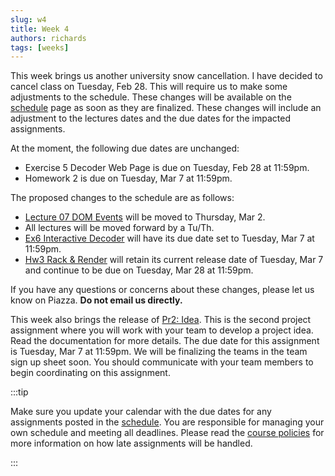 ```yaml
---
slug: w4
title: Week 4
authors: richards
tags: [weeks]
---
```


This week brings us another university snow cancellation. I have decided to cancel class on Tuesday, Feb 28. This will require us to make some adjustments to the schedule. These changes will be available on the [schedule](pathname:///docs/information/schedule) page as soon as they are finalized. These changes will include an adjustment to the lectures dates and the due dates for the impacted assignments.

At the moment, the following due dates are unchanged:

- Exercise 5 Decoder Web Page is due on Tuesday, Feb 28 at 11:59pm.
- Homework 2 is due on Tuesday, Mar 7 at 11:59pm.

The proposed changes to the schedule are as follows:

- [Lecture 07 DOM Events](pathname:///docs/lectures/dom-events) will be moved to Thursday, Mar 2.
- All lectures will be moved forward by a Tu/Th.
- [Ex6 Interactive Decoder](pathname:///docs/exercises/interactive-decoder) will have its due date set to Tuesday, Mar 7 at 11:59pm.
- [Hw3 Rack & Render](pathname:///docs/homework/rack-and-render) will retain its current release date of Tuesday, Mar 7 and continue to be due on Tuesday, Mar 28 at 11:59pm.

If you have any questions or concerns about these changes, please let us know on Piazza. **Do not email us directly.**

This week also brings the release of [Pr2: Idea](pathname:///docs/project/idea). This is the second project assignment where you will work with your team to develop a project idea. Read the documentation for more details. The due date for this assignment is Tuesday, Mar 7 at 11:59pm. We will be finalizing the teams in the team sign up sheet soon. You should communicate with your team members to begin coordinating on this assignment.

:::tip

Make sure you update your calendar with the due dates for any assignments posted in the [schedule](pathname:///docs/information/schedule). You are responsible for managing your own schedule and meeting all deadlines. Please read the [course policies](pathname:///docs/information/syllabus/#assignment-submission) for more information on how late assignments will be handled.

:::
